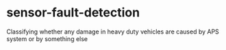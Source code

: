# sensor-fault-detection
Classifying whether any damage in heavy duty vehicles are caused by APS system or by something else
